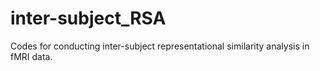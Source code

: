 # inter-subject_RSA
Codes for conducting inter-subject representational similarity analysis in fMRI data.
